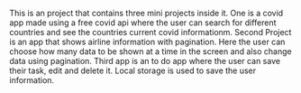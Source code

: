 This is an project that contains three mini projects inside it. One is a covid app made using a free covid api where the user can search for different countries and see the countries current covid informationm. Second Project is an app that shows airline information with pagination. Here the user can choose how many data to be shown at a time in the screen and also change data using pagination. Third app is an to do app where the user can save their task, edit and delete it. Local storage is used to save the user information.

